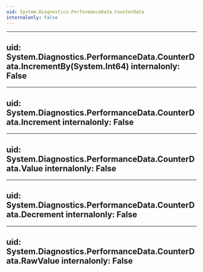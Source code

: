 ```yaml
---
uid: System.Diagnostics.PerformanceData.CounterData
internalonly: False
---
```


---
uid: System.Diagnostics.PerformanceData.CounterData.IncrementBy(System.Int64)
internalonly: False
---

---
uid: System.Diagnostics.PerformanceData.CounterData.Increment
internalonly: False
---

---
uid: System.Diagnostics.PerformanceData.CounterData.Value
internalonly: False
---

---
uid: System.Diagnostics.PerformanceData.CounterData.Decrement
internalonly: False
---

---
uid: System.Diagnostics.PerformanceData.CounterData.RawValue
internalonly: False
---
